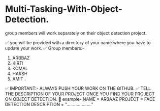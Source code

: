 # Multi-Tasking-With-Object-Detection.
group members will work separately on their object detection project.

✅ you will be provided with a directory of your name where you have to update your work.
✅ Group members:- 
1. ARBBAZ
2. KIRTI
3. KOMAL
4. HARSH
5. AMIT
.


✅ IMPORTANT:- ALWAYS PUSH YOUR WORK ON THE GITHUB.
✅ TELL THE DESCRIPTION OF YOUR PROJECT ONCE YOU FIND YOUR PROJECT ON OBJECT DETECTION.
🚀 example-
NAME = ARBAAZ
PROJECT = FACE DETECTION
DESCRIPTION = "...................."
